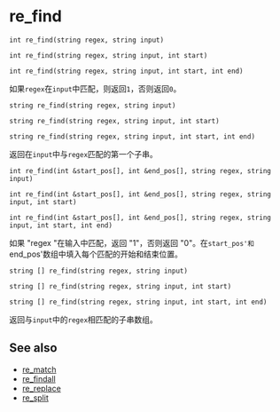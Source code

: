 # re_find

`int re_find(string regex, string input)`

`int re_find(string regex, string input, int start)`

`int re_find(string regex, string input, int start, int end)`

如果`regex`在`input`中匹配，则返回`1`，否则返回`0`。

`string re_find(string regex, string input)`

`string re_find(string regex, string input, int start)`

`string re_find(string regex, string input, int start, int end)`

返回在`input`中与`regex`匹配的第一个子串。

`int re_find(int &start_pos[], int &end_pos[], string regex, string input)`

`int re_find(int &start_pos[], int &end_pos[], string regex, string input, int start)`

`int re_find(int &start_pos[], int &end_pos[], string regex, string input, int start, int end)`

如果 "regex "在输入中匹配，返回 "1"，否则返回 "0"。在`start_pos'和`end_pos'数组中填入每个匹配的开始和结束位置。

`string [] re_find(string regex, string input)`

`string [] re_find(string regex, string input, int start)`

`string [] re_find(string regex, string input, int start, int end)`

返回与`input`中的`regex`相匹配的子串数组。

## See also

- [re_match](re_match.html)
- [re_findall](re_findall.html)
- [re_replace](re_replace.html)
- [re_split](re_split.html)
